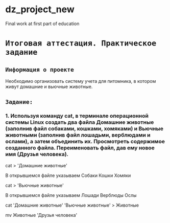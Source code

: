 # dz_project_new
Final work at first part of education

# `Итоговая аттестация. Практическое задание`

## `Информация о проекте`
Необходимо организовать систему учета для питомника, в котором живут домашние и вьючные животные.

## `Задание:`

### 1. Используя команду cat, в терминале операционной системы Linux создать два файла Домашние животные (заполнив файл собаками, кошками, хомяками) и Вьючные животными (заполнив файл лошадьми, верблюдами и ослами), а затем объединить их. Просмотреть содержимое созданного файла. Переименовать файл, дав ему новое имя (Друзья человека).

cat > 'Домашние животные'

В открывшемся файле указываем
Собаки
Кошки
Хомяки

cat > 'Вьючные животные'

В открывшемся файле указываем
Лошади
Верблюды
Ослы

cat 'Домашние животные' 'Вьючные животные' > Животные


mv Животные 'Друзья человека'

